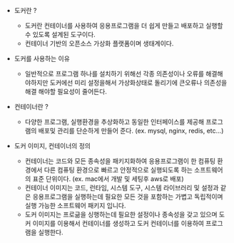 -   도커란 ?

    -   도커란 컨테이너를 사용하여 응용프로그램을 더 쉽게 만들고 배포하고 실행할 수 있도록 설계된 도구이다.
    -   컨테이너 기반의 오픈소스 가상화 플랫폼이며 생태계이다.

-   도커를 사용하는 이유
    -   일반적으로 프로그램 하나를 설치하기 위해선 각종 의존성이나 오류를 해결해야하지만
        도커에선 미리 설정을해서 가상화상태로 돌리기에 큰오류나 의존성을 해결 해야할 필요성이 줄어든다.
-   컨테이너란 ?

    -   다양한 프로그램, 실행환경을 추상화하고 동일한 인터페이스를 제공해 프로그램의 배포및 관리를 단순하게 만들어 준다. (ex. mysql, nginx, redis, etc...)

-   도커 이미지, 컨테이너의 정의
    -   컨테이너는 코드와 모든 종속성을 패키지화하여 응용프로그램이 한 컴퓨팅 환경에서 다른 컴퓨팅 환경으로 빠르고 안정적으로 실행되도록 하는 소프트웨어의 표준 단위이다. (ex. mac에서 개발 및 세팅후 aws로 배포)
    -   컨테이너 이미지는 코드, 런타임, 시스템 도구, 시스템 라이브러리 및 설정과 같은 응용프로그램을 실행하는데 필요한 모든 것을 포함하는 가볍고 독립적이며 실행 가능한 소프트웨어 패키지 입니다.
    -   도커 이미지는 프로긂을 싱행하는데 필요한 설정이나 종속성을 갖고 있으며 도커 이미지를 이용해서 컨테이너를 생성하고 도커 컨테이너를 이용하여 프로그램을 실행한다.
